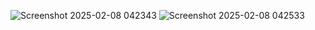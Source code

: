 ![Screenshot 2025-02-08 042343](https://github.com/user-attachments/assets/b46fb56f-76d7-4122-8827-1558aac98754)
![Screenshot 2025-02-08 042533](https://github.com/user-attachments/assets/ed1a53d7-6646-4d2e-a3cd-a34a15500aa6)
